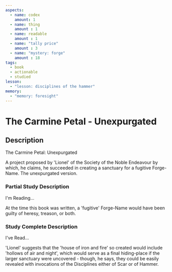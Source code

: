 ```yaml
---
aspects: 
  - name: codex
    amount: 1
  - name: thing
    amount : 1
  - name: readable
    amount : 1
  - name: "tally price"
    amount : 3
  - name: "mystery: forge"
    amount : 18
tags:
  - book
  - actionable
  - studied
lesson:
  - "lesson: disciplines of the hammer"
memory:
  - "memory: foresight"
---
```


# The Carmine Petal - Unexpurgated

## Description
The Carmine Petal: Unexpurgated

A project proposed by 'Lionel' of the Society of the Noble Endeavour by which, he claims, he succeeded in creating a sanctuary for a fugitive Forge-Name. The unexpurgated version.
### Partial Study Description
I'm Reading...

At the time this book was written, a 'fugitive' Forge-Name would have been guilty of heresy, treason, or both.
### Study Complete Description
I've Read...

'Lionel' suggests that the 'house of iron and fire' so created would include 'hollows of air and night', which would serve as a final hiding-place if the larger sanctuary were uncovered - though, he says, they could be easily revealed with invocations of the Disciplines either of Scar or of Hammer.